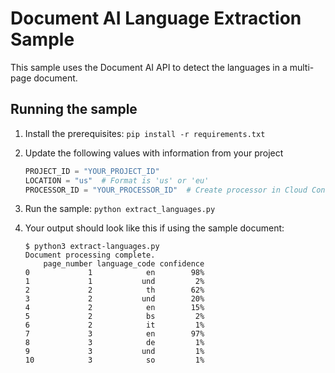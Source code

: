 # Document AI Language Extraction Sample

This sample uses the Document AI API to detect the languages in a multi-page document.

## Running the sample

1. Install the prerequisites: `pip install -r requirements.txt`

1. Update the following values with information from your project

   ```python
   PROJECT_ID = "YOUR_PROJECT_ID"
   LOCATION = "us"  # Format is 'us' or 'eu'
   PROCESSOR_ID = "YOUR_PROCESSOR_ID"  # Create processor in Cloud Console
   ```

1. Run the sample: `python extract_languages.py`
1. Your output should look like this if using the sample document:

   ```console
   $ python3 extract-languages.py
   Document processing complete.
       page_number language_code confidence
   0             1            en        98%
   1             1           und         2%
   2             2            th        62%
   3             2           und        20%
   4             2            en        15%
   5             2            bs         2%
   6             2            it         1%
   7             3            en        97%
   8             3            de         1%
   9             3           und         1%
   10            3            so         1%
   ```
